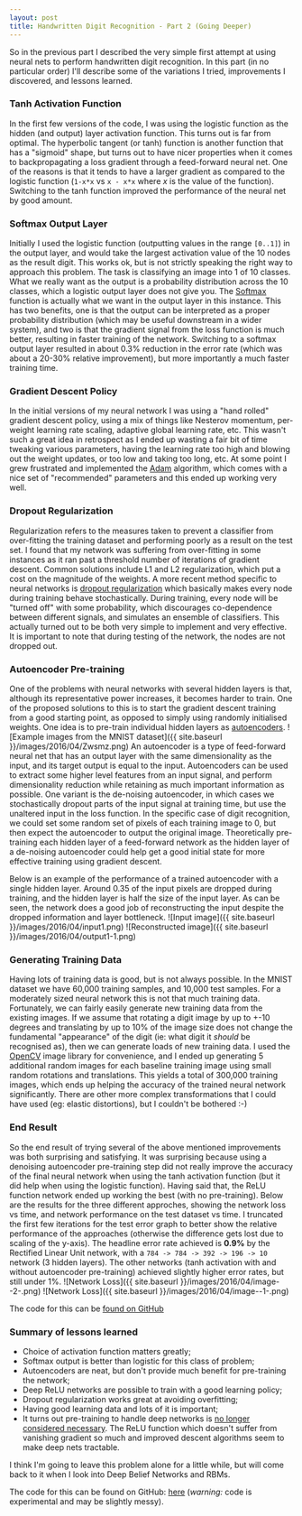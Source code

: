 ```yaml
---
layout: post
title: Handwritten Digit Recognition - Part 2 (Going Deeper)
---
```


So in the previous part I described the very simple first attempt at using neural nets to perform handwritten digit recognition. In this part (in no particular order) I'll describe some of the variations I tried, improvements I discovered, and lessons learned.

### Tanh Activation Function
In the first few versions of the code, I was using the logistic function as the hidden (and output) layer activation function. This turns out is far from optimal. The hyperbolic tangent (or tanh) function is another function that has a "sigmoid" shape, but turns out to have nicer properties when it comes to backpropagating a loss gradient through a feed-forward neural net. One of the reasons is that it tends to have a larger gradient as compared to the logistic function (`1-x*x` vs `x - x*x` where *x* is the value of the function). Switching to the tanh function improved the performance of the neural net by good amount.

### Softmax Output Layer
Initially I used the logistic function (outputting values in the range `[0..1]`) in the output layer, and would take the largest activation value of the 10 nodes as the result digit. This works ok, but is not strictly speaking the right way to approach this problem. The task is classifying an image into 1 of 10 classes. What we really want as the output is a probability distribution across the 10 classes, which a logistic output layer does not give you. The [Softmax](https://en.wikipedia.org/wiki/Softmax_function) function is actually what we want in the output layer in this instance. This has two benefits, one is that the output can be interpreted as a proper probability distribution (which may be useful downstream in a wider system), and two is that the gradient signal from the loss function is much better, resulting in faster training of the network. Switching to a softmax output layer resulted in about 0.3% reduction in the error rate (which was about a 20-30% relative improvement), but more importantly a much faster training time.

### Gradient Descent Policy
In the initial versions of my neural network I was using a "hand rolled" gradient descent policy, using a mix of things like Nesterov momentum, per-weight learning rate scaling, adaptive global learning rate, etc. This wasn't such a great idea in retrospect as I ended up wasting a fair bit of time tweaking various parameters, having the learning rate too high and blowing out the weight updates, or too low and taking too long, etc. At some point I grew frustrated and implemented the [Adam](http://sebastianruder.com/optimizing-gradient-descent/index.html#adam) algorithm, which comes with a nice set of "recommended" parameters and this ended up working very well.

### Dropout Regularization
Regularization refers to the measures taken to prevent a classifier from over-fitting the training dataset and performing poorly as a result on the test set. I found that my network was suffering from over-fitting in some instances as it ran past a threshold number of iterations of gradient descent. Common solutions include L1 and L2 regularization, which put a cost on the magnitude of the weights. A more recent method specific to neural networks is [dropout regularization](https://www.cs.toronto.edu/~hinton/absps/JMLRdropout.pdf) which basically makes every node during training behave stochastically. During training, every node will be "turned off" with some probability, which discourages co-dependence between different signals, and simulates an ensemble of classifiers. This actually turned out to be both very simple to implement and very effective. It is important to note that during testing of the network, the nodes are not dropped out.

### Autoencoder Pre-training
One of the problems with neural networks with several hidden layers is that, although its representative power increases, it becomes harder to train. One of the proposed solutions to this is to start the gradient descent training from a good starting point, as opposed to simply using randomly initialised weights. One idea is to pre-train individual hidden layers as [autoencoders](https://en.wikipedia.org/wiki/Autoencoder).
![Example images from the MNIST dataset]({{ site.baseurl }}/images/2016/04/Zwsmz.png)
An autoencoder is a type of feed-forward neural net that has an output layer with the same dimensionality as the input, and its target output is equal to the input. Autoencoders can be used to extract some higher level features from an input signal, and perform dimensionality reduction while retaining as much important information as possible. One variant is the de-noising autoencoder, in which cases we stochastically dropout parts of the input signal at training time, but use the unaltered input in the loss function. In the specific case of digit recognition, we could set some random set of pixels of each training image to 0, but then expect the autoencoder to output the original image. Theoretically pre-training each hidden layer of a feed-forward network as the hidden layer of a de-noising autoencoder could help get a good initial state for more effective training using gradient descent. 

Below is an example of the performance of a trained autoencoder with a single hidden layer. Around 0.35 of the input pixels are dropped during training, and the hidden layer is half the size of the input layer. As can be seen, the network does a good job of reconstructing the input despite the dropped information and layer bottleneck.
![Input image]({{ site.baseurl }}/images/2016/04/input1.png)
![Reconstructed image]({{ site.baseurl }}/images/2016/04/output1-1.png)


### Generating Training Data
Having lots of training data is good, but is not always possible. In the MNIST dataset we have 60,000 training samples, and 10,000 test samples. For a moderately sized neural network this is not that much training data. Fortunately, we can  fairly easily generate new training data from the existing images. If we assume that rotating a digit image by up to +-10 degrees and translating by up to 10% of the image size does not change the fundamental "appearance" of the digit (ie: what digit it *should* be recognised as), then we can generate loads of new training data. I used the [OpenCV](http://opencv.org/) image library for convenience, and I ended up generating 5 additional random images for each baseline training image using small random rotations and translations. This yields a total of 300,000 training images, which ends up helping the accuracy of the trained neural network significantly. There are other more complex transformations that I could have used (eg: elastic distortions), but I couldn't be bothered :-)

### End Result
So the end result of trying several of the above mentioned improvements was both surprising and satisfying. It was surprising because using a denoising autoencoder pre-training step did not really improve the accuracy of the final neural network when using the tanh activation function (but it did help when using the logistic function). Having said that, the ReLU function network ended up working the best (with no pre-training). Below are the results for the three different approches, showing the network loss vs time, and network performance on the test dataset vs time. I truncated the first few iterations for the test error graph to better show the relative performance of the approaches (otherwise the difference gets lost due to scaling of the y-axis). The headline error rate achieved is **0.9%** by the Rectified Linear Unit network, with a `784 -> 784 -> 392 -> 196 -> 10` network (3 hidden layers). The other networks (tanh activation with and without autoencoder pre-training) achieved slightly higher error rates, but still under 1%.
![Network Loss]({{ site.baseurl }}/images/2016/04/image--2-.png)
![Network Loss]({{ site.baseurl }}/images/2016/04/image--1-.png)

The code for this can be [found on GitHub](https://github.com/osushkov/deephandwriting)

### Summary of lessons learned
* Choice of activation function matters greatly;
* Softmax output is better than logistic for this class of problem;
* Autoencoders are neat, but don't provide much benefit for pre-training the network;
* Deep ReLU networks are possible to train with a good learning policy;
* Dropout regularization works great at avoiding overfitting;
* Having good learning data and lots of it is important;
* It turns out pre-training to handle deep networks is [no longer considered necessary](http://www.jmlr.org/proceedings/papers/v15/glorot11a/glorot11a.pdf). The ReLU function which doesn't suffer from vanishing gradient so much and improved descent algorithms seem to make deep nets tractable.

I think I'm going to leave this problem alone for a little while, but will come back to it when I look into Deep Belief Networks and RBMs. 

The code for this can be found on GitHub: [here](https://github.com/osushkov/deephandwriting) (*warning:* code is experimental and may be slightly messy).
